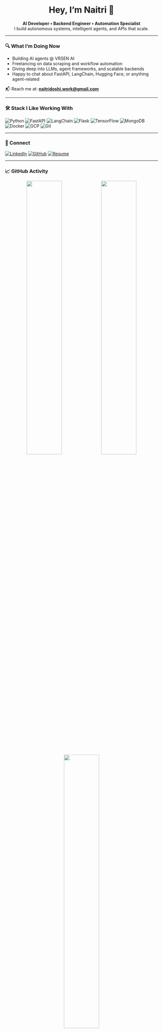 <h1 align="center">Hey, I’m Naitri 👋</h1>
<p align="center">
  <b>AI Developer • Backend Engineer • Automation Specialist</b><br>
  I build autonomous systems, intelligent agents, and APIs that scale.
</p>

---

### 🔍 What I’m Doing Now

- Building AI agents @ VRSEN AI  
- Freelancing on data scraping and workflow automation  
- Diving deep into LLMs, agent frameworks, and scalable backends  
- Happy to chat about FastAPI, LangChain, Hugging Face, or anything agent-related  

📬 Reach me at: **naitridoshi.work@gmail.com**

---

### 🛠️ Stack I Like Working With

![Python](https://img.shields.io/badge/Python-111?style=flat&logo=python&logoColor=white)
![FastAPI](https://img.shields.io/badge/FastAPI-111?style=flat&logo=fastapi&logoColor=white)
![LangChain](https://img.shields.io/badge/LangChain-111?style=flat&logo=chainlink&logoColor=white)
![Flask](https://img.shields.io/badge/Flask-111?style=flat&logo=flask&logoColor=white)
![TensorFlow](https://img.shields.io/badge/TensorFlow-111?style=flat&logo=tensorflow&logoColor=white)
![MongoDB](https://img.shields.io/badge/MongoDB-111?style=flat&logo=mongodb&logoColor=white)
![Docker](https://img.shields.io/badge/Docker-111?style=flat&logo=docker&logoColor=white)
![GCP](https://img.shields.io/badge/GCP-111?style=flat&logo=googlecloud&logoColor=white)
![Git](https://img.shields.io/badge/Git-111?style=flat&logo=git&logoColor=white)

---

### 🔗 Connect

[![LinkedIn](https://img.shields.io/badge/LinkedIn-0A66C2?style=flat&logo=linkedin&logoColor=white)](https://www.linkedin.com/in/naitridoshi/)
[![GitHub](https://img.shields.io/badge/GitHub-181717?style=flat&logo=github&logoColor=white)](https://github.com/naitridoshi)
[![Resume](https://img.shields.io/badge/Resume-Download-E63946?style=flat&logo=adobeacrobatreader&logoColor=white)](https://drive.google.com/file/d/1xcvnQpN0oK73FRZ5eWhsA3sfDYHwmMeD/view?usp=sharing)

---

### 📈 GitHub Activity

<p align="center">
  <img src="https://github-readme-stats.vercel.app/api?username=naitridoshi&show_icons=true&theme=dark" width="48%" />
  <img src="https://streak-stats.demolab.com?user=naitridoshi&theme=dark" width="48%" />
</p>

<p align="center">
  <img src="https://github-readme-stats.vercel.app/api/top-langs/?username=naitridoshi&layout=compact&theme=dark" width="48%" />
</p>

---

Thanks for stopping by. I’m always down to build something smart, useful, and fast. If that’s your vibe too, let’s talk.
